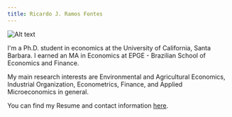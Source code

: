 ```yaml
---
title: Ricardo J. Ramos Fontes
---
```


![Alt text](/images/profesional_pic2.png)

I'm a Ph.D. student in economics at the University of California, Santa Barbara. I earned an MA in Economics at EPGE - Brazilian School of Economics and Finance.

My main research interests are Environmental and Agricultural Economics, Industrial Organization, Econometrics, Finance, and Applied Microeconomics in general.

You can find my Resume and contact information [here](/about/).

